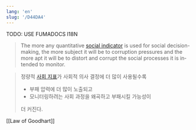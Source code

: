 ```yaml
---
lang: 'en'
slug: '/D44DA4'
---
```



TODO: USE FUMADOCS I18N

<div lang='en-US'>

> The more any quantitative [social indicator](https://en.wikipedia.org/wiki/Social_indicator 'Social indicator') is used for social decision-making, the more subject it will be to corruption pressures and the more apt it will be to distort and corrupt the social processes it is intended to monitor.

</div>


<div lang='ko-KR'>

> 정량적 [사회 지표](https://en.wikipedia.org/wiki/Social_indicator)가 사회적 의사 결정에 더 많이 사용될수록
>
> - 부패 압력에 더 많이 노출되고
> - 모니터링하려는 사회 과정을 왜곡하고 부패시킬 가능성이
>
> 더 커진다.

</div>


[[Law of Goodhart]]
